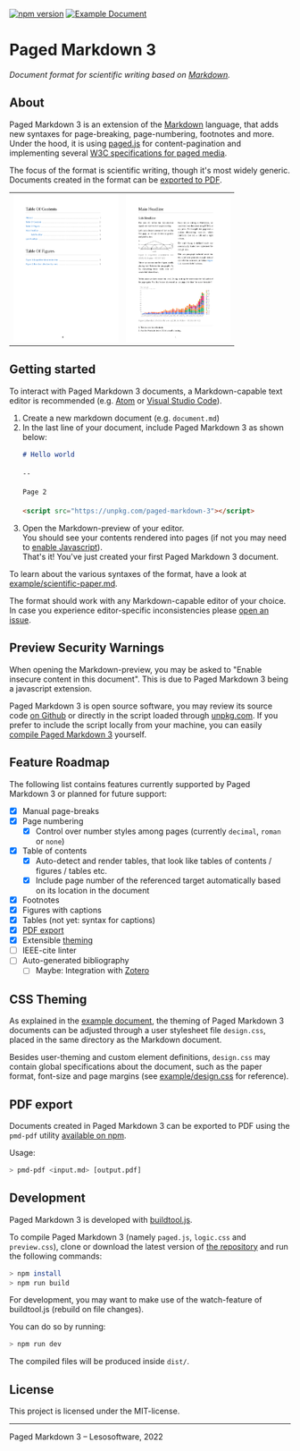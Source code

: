 [![npm version](https://img.shields.io/npm/v/paged-markdown-3)](https://www.npmjs.com/package/paged-markdown-3) [![Example Document](https://img.shields.io/static/v1?label=Example&message=View%20in%20Browser&color=blueviolet)](https://lesosoftware.com/paged-markdown-3-example.pdf)

# Paged Markdown 3

_Document format for scientific writing based on [Markdown](https://daringfireball.net/projects/markdown/)._

## About

Paged Markdown 3 is an extension of the [Markdown](https://daringfireball.net/projects/markdown/) language, that adds new syntaxes for page-breaking, page-numbering, footnotes and more. Under the hood, it is using [paged.js](https://www.npmjs.com/package/pagedjs) for content-pagination and implementing several [W3C specifications for paged media](https://www.w3.org/TR/css-page-3/).

The focus of the format is scientific writing, though it's most widely generic. Documents created in the format can be [exported to PDF](#pdf-export).

<table style="width: 80%">
<tr>
  <td>
    <img src=".github/screenshots/toc.png" />
  </td><td>
    <img src=".github/screenshots/main.png" />
  </td>
<tr>
</table>

## Getting started

To interact with Paged Markdown 3 documents, a Markdown-capable text editor is recommended (e.g. [Atom](https://atom.io/) or [Visual Studio Code](https://code.visualstudio.com/)).

1. Create a new markdown document (e.g. `document.md`)
2. In the last line of your document, include Paged Markdown 3 as shown below:
   ```md
   # Hello world

   --

   Page 2

   <script src="https://unpkg.com/paged-markdown-3"></script>
   ```
3. Open the Markdown-preview of your editor.  
   You should see your contents rendered into pages (if not you may need to [enable Javascript](#preview-security-warnings)).  
   That's it! You've just created your first Paged Markdown 3 document.

To learn about the various syntaxes of the format, have a look at [example/scientific-paper.md](example/scientific-paper.md).

The format should work with any Markdown-capable editor of your choice. In case you experience editor-specific inconsistencies please [open an issue](https://github.com/leso-kn/paged-markdown-3/issues).

## Preview Security Warnings

When opening the Markdown-preview, you may be asked to "Enable insecure content in this document". This is due to Paged Markdown 3 being a javascript extension.

Paged Markdown 3 is open source software, you may review its source code [on Github](https://github.com/leso-kn/paged-markdown-3) or directly in the script loaded through [unpkg.com](https://unpkg.com/paged-markdown-3). If you prefer to include the script locally from your machine, you can easily [compile Paged Markdown 3](#development) yourself.

## Feature Roadmap

The following list contains features currently supported by Paged Markdown 3 or planned for future support:

* [x] Manual page-breaks
* [x] Page numbering
  * [x] Control over number styles among pages (currently `decimal`, `roman` or `none`)
* [x] Table of contents
  * [x] Auto-detect and render tables, that look like tables of contents / figures / tables etc.
  * [x] Include page number of the referenced target automatically based on its location in the document
* [x] Footnotes
* [x] Figures with captions
* [x] Tables (not yet: syntax for captions)
* [x] [PDF export](#pdf-export)
* [x] Extensible [theming](#css-theming)
* [ ] IEEE-cite linter
* [ ] Auto-generated bibliography
  * [ ] Maybe: Integration with [Zotero](https://www.zotero.org/)

## CSS Theming

As explained in the [example document](example/scientific-paper.md), the theming of Paged Markdown 3 documents can be adjusted through a user stylesheet file `design.css`, placed in the same directory as the Markdown document.

Besides user-theming and custom element definitions, `design.css` may contain global specifications about the document, such as the paper format, font-size and page margins (see [example/design.css](example/design.css) for reference).

## PDF export

Documents created in Paged Markdown 3 can be exported to PDF using the `pmd-pdf` utility [available on npm](https://www.npmjs.com/package/paged-markdown-3-pdf).

Usage:

```bash
> pmd-pdf <input.md> [output.pdf]
```

## Development

Paged Markdown 3 is developed with [buildtool.js](https://www.npmjs.com/package/buildtool.js).

To compile Paged Markdown 3 (namely `paged.js`, `logic.css` and `preview.css`), clone or download the latest version of [the repository](https://github.com/leso-kn/paged-markdown-3) and run the following commands:

```bash
> npm install
> npm run build
```

For development, you may want to make use of the watch-feature of buildtool.js (rebuild on file changes).

You can do so by running:

```bash
> npm run dev
```

The compiled files will be produced inside `dist/`.

## License

This project is licensed under the MIT-license.

---

Paged Markdown 3 – Lesosoftware, 2022

